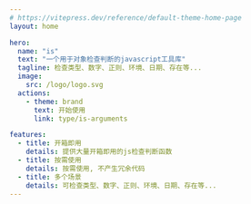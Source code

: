 ```yaml
---
# https://vitepress.dev/reference/default-theme-home-page
layout: home

hero:
  name: "is"
  text: "一个用于对象检查判断的javascript工具库"
  tagline: 检查类型、数字、正则、环境、日期、存在等...
  image: 
    src: /logo/logo.svg
  actions:
    - theme: brand
      text: 开始使用
      link: type/is-arguments

features:
  - title: 开箱即用
    details: 提供大量开箱即用的js检查判断函数
  - title: 按需使用
    details: 按需使用, 不产生冗余代码
  - title: 多个场景
    details: 可检查类型、数字、正则、环境、日期、存在等...
---
```


